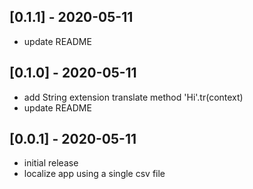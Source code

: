 ## [0.1.1] - 2020-05-11

- update README

## [0.1.0] - 2020-05-11

- add String extension translate method 'Hi'.tr(context)
- update README

## [0.0.1] - 2020-05-11

- initial release
- localize app using a single csv file
